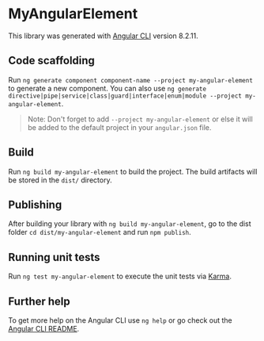 # MyAngularElement

This library was generated with [Angular CLI](https://github.com/angular/angular-cli) version 8.2.11.

## Code scaffolding

Run `ng generate component component-name --project my-angular-element` to generate a new component. You can also use `ng generate directive|pipe|service|class|guard|interface|enum|module --project my-angular-element`.
> Note: Don't forget to add `--project my-angular-element` or else it will be added to the default project in your `angular.json` file. 

## Build

Run `ng build my-angular-element` to build the project. The build artifacts will be stored in the `dist/` directory.

## Publishing

After building your library with `ng build my-angular-element`, go to the dist folder `cd dist/my-angular-element` and run `npm publish`.

## Running unit tests

Run `ng test my-angular-element` to execute the unit tests via [Karma](https://karma-runner.github.io).

## Further help

To get more help on the Angular CLI use `ng help` or go check out the [Angular CLI README](https://github.com/angular/angular-cli/blob/master/README.md).
